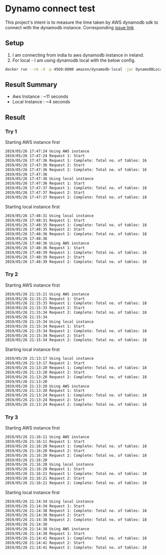 # Dynamo connect test

This project's intent is to measure the time taken by AWS dynamodb sdk to connect with the dynamodb instance.
Corresponding [issue link](https://github.com/aws/aws-sdk-go/issues/2624)

## Setup

1. I am connecting from india to aws dynamodb instance in ireland.
2. For local - I am using dynamodb local with the below config.
```bash
docker run --rm -d -p 4569:8000 amazon/dynamodb-local -jar DynamoDBLocal.jar -inMemory -sharedDb
```

## Result Summary

- Aws Instance   : ~11 seconds
- Local Instance :  ~4 seconds

## Result

### Try 1

Starting AWS instance first
```bash
2019/05/26 17:47:24 Using AWS instance
2019/05/26 17:47:24 Request 1: Start
2019/05/26 17:47:36 Request 1: Complete: Total no. of tables: 16
2019/05/26 17:47:36 Request 2: Start
2019/05/26 17:47:36 Request 2: Complete: Total no. of tables: 16
2019/05/26 17:47:36
2019/05/26 17:47:36 Using local instance
2019/05/26 17:47:36 Request 1: Start
2019/05/26 17:47:37 Request 1: Complete: Total no. of tables: 18
2019/05/26 17:47:37 Request 2: Start
2019/05/26 17:47:37 Request 2: Complete: Total no. of tables: 18
```

Starting local instance first
```bash
2019/05/26 17:48:31 Using local instance
2019/05/26 17:48:31 Request 1: Start
2019/05/26 17:48:35 Request 1: Complete: Total no. of tables: 18
2019/05/26 17:48:35 Request 2: Start
2019/05/26 17:48:36 Request 2: Complete: Total no. of tables: 18
2019/05/26 17:48:36
2019/05/26 17:48:36 Using AWS instance
2019/05/26 17:48:36 Request 1: Start
2019/05/26 17:48:39 Request 1: Complete: Total no. of tables: 16
2019/05/26 17:48:39 Request 2: Start
2019/05/26 17:48:39 Request 2: Complete: Total no. of tables: 16
```

### Try 2

Starting AWS instance first
```bash
2019/05/26 21:15:21 Using AWS instance
2019/05/26 21:15:21 Request 1: Start
2019/05/26 21:15:33 Request 1: Complete: Total no. of tables: 18
2019/05/26 21:15:33 Request 2: Start
2019/05/26 21:15:34 Request 2: Complete: Total no. of tables: 18
2019/05/26 21:15:34
2019/05/26 21:15:34 Using local instance
2019/05/26 21:15:34 Request 1: Start
2019/05/26 21:15:34 Request 1: Complete: Total no. of tables: 18
2019/05/26 21:15:34 Request 2: Start
2019/05/26 21:15:34 Request 2: Complete: Total no. of tables: 18
```

Starting local instance first
```bash
2019/05/26 21:13:17 Using local instance
2019/05/26 21:13:17 Request 1: Start
2019/05/26 21:13:20 Request 1: Complete: Total no. of tables: 18
2019/05/26 21:13:20 Request 2: Start
2019/05/26 21:13:20 Request 2: Complete: Total no. of tables: 18
2019/05/26 21:13:20
2019/05/26 21:13:20 Using AWS instance
2019/05/26 21:13:20 Request 1: Start
2019/05/26 21:13:24 Request 1: Complete: Total no. of tables: 18
2019/05/26 21:13:24 Request 2: Start
2019/05/26 21:13:24 Request 2: Complete: Total no. of tables: 18
```

### Try 3

Starting AWS instance first
```bash
2019/05/26 21:16:11 Using AWS instance
2019/05/26 21:16:11 Request 1: Start
2019/05/26 21:16:20 Request 1: Complete: Total no. of tables: 18
2019/05/26 21:16:20 Request 2: Start
2019/05/26 21:16:20 Request 2: Complete: Total no. of tables: 18
2019/05/26 21:16:20
2019/05/26 21:16:20 Using local instance
2019/05/26 21:16:20 Request 1: Start
2019/05/26 21:16:21 Request 1: Complete: Total no. of tables: 18
2019/05/26 21:16:21 Request 2: Start
2019/05/26 21:16:21 Request 2: Complete: Total no. of tables: 18
```

Starting local instance first
```bash
2019/05/26 21:14:34 Using local instance
2019/05/26 21:14:34 Request 1: Start
2019/05/26 21:14:38 Request 1: Complete: Total no. of tables: 18
2019/05/26 21:14:38 Request 2: Start
2019/05/26 21:14:38 Request 2: Complete: Total no. of tables: 18
2019/05/26 21:14:38
2019/05/26 21:14:38 Using AWS instance
2019/05/26 21:14:38 Request 1: Start
2019/05/26 21:14:41 Request 1: Complete: Total no. of tables: 18
2019/05/26 21:14:41 Request 2: Start
2019/05/26 21:14:41 Request 2: Complete: Total no. of tables: 18
```